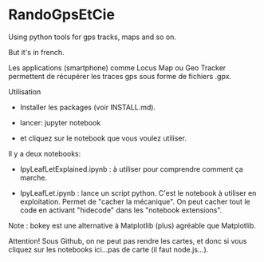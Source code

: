 # RandoGpsEtCie
Using python tools for gps tracks, maps and so on.

But it's in french.

Les applications (smartphone) comme Locus Map ou Geo Tracker permettent de récupérer les traces gps sous forme de fichiers .gpx.

Utilisation

- Installer les packages (voir INSTALL.md).

- lancer: jupyter notebook

- et cliquez sur le notebook que vous voulez utiliser.

Il y a deux notebooks:

- IpyLeafLetExplained.ipynb : à utiliser pour comprendre comment ça marche.

- IpyLeafLet.ipynb : lance un script python.
  C'est le notebook à utiliser en  exploitation.
  Permet de "cacher la mécanique". On peut cacher tout le code en activant
  "hidecode" dans les "notebook extensions". 

Note : bokey est une alternative à Matplotlib (plus) agréable que Matplotlib.


 Attention! Sous Github, on ne peut pas rendre les cartes, et donc si vous cliquez sur les notebooks ici...pas de carte (il faut node.js...).

